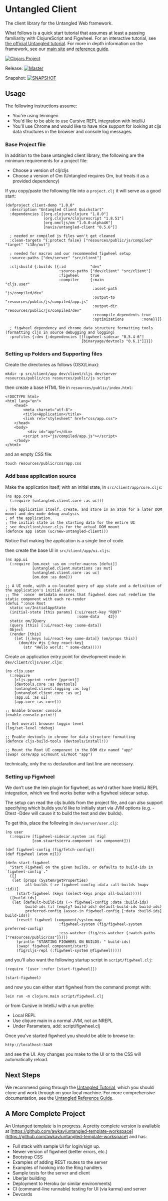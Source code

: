 # Untangled Client

The client library for the Untangled Web framework. 

What follows is a quick start tutorial that assumes at least a passing familiarity with ClojureScript and Figwheel. For 
an interactive tutorial, see [the official Untangled tutorial](https://github.com/untangled-web/untangled-tutorial). 
For more in depth information on the framework, see our [main site](http://untangled-web.github.io/untangled/index.html) 
and [reference guide](http://untangled-web.github.io/untangled/reference/reference.html).

[![Clojars
Project](https://img.shields.io/clojars/v/navis/untangled-client.svg)](https://clojars.org/navis/untangled-client)

Release: [![Master](https://api.travis-ci.org/untangled-web/untangled-client.svg?branch=master)](https://github.com/untangled-web/untangled-client/tree/master)

Snapshot: [![SNAPSHOT](https://api.travis-ci.org/untangled-web/untangled-client.svg?branch=develop)](https://github.com/untangled-web/untangled-client/tree/develop)

## Usage

The following instructions assume:

- You're using leiningen
- You'd like to be able to use Cursive REPL integration with IntelliJ
- You'll use Chrome and would like to have nice support for looking at cljs data structures in the browser and
console log messages.

### Base Project file

In addition to the base untangled client library, the following are the minimum requirements for a project file:

- Choose a version of clj/cljs
- Choose a version of Om (Untangled requires Om, but treats it as a provided dependency)

If you copy/paste the following file into a `project.clj` it will serve as a good start:

```
(defproject client-demo "1.0.0"
  :description "Untangled Client Quickstart"
  :dependencies [[org.clojure/clojure "1.8.0"]
                 [org.clojure/clojurescript "1.8.51"]
                 [org.omcljs/om "1.0.0-alpha46"]
                 [navis/untangled-client "0.5.6"]]

  ; needed or compiled js files won't get cleaned
  :clean-targets ^{:protect false} ["resources/public/js/compiled" "target" "i18n/out"]

  ; needed for macros and our recommended figwheel setup
  :source-paths ["dev/server" "src/client"]

  :cljsbuild {:builds [{:id           "dev"
                        :source-paths ["dev/client" "src/client"]
                        :figwheel     true
                        :compiler     {:main                 "cljs.user"
                                       :asset-path           "js/compiled/dev"
                                       :output-to            "resources/public/js/compiled/app.js"
                                       :output-dir           "resources/public/js/compiled/dev"
                                       :recompile-dependents true
                                       :optimizations        :none}}]}

  ; figwheel dependency and chrome data structure formatting tools (formatting cljs in source debugging and logging)
  :profiles {:dev {:dependencies [[figwheel-sidecar "0.5.4-6"]
                                  [binaryage/devtools "0.6.1"]]}})
```

### Setting up Folders and Supporting files

Create the directories as follows (OSX/Linux):

```
mkdir -p src/client/app dev/client/cljs dev/server resources/public/css resources/public/js script
```

then create a base HTML file in `resources/public/index.html`:

```
<!DOCTYPE html>
<html lang="en">
    <head>
        <meta charset="utf-8">
        <title>Application</title>
        <link rel="stylesheet" href="css/app.css">
    </head>
    <body>
          <div id="app"></div>
        <script src="js/compiled/app.js"></script>
    </body>
</html>
```

and an empty CSS file:

```
touch resources/public/css/app.css
```

### Add base application source

Make the application itself, with an initial state, in `src/client/app/core.cljs`:

```
(ns app.core
  (:require [untangled.client.core :as uc]))

; The application itself, create, and store in an atom for a later DOM mount and dev mode debug analysis
; of the application.
; The initial state is the starting data for the entire UI
; see dev/client/user.cljs for the actual DOM mount
(defonce app (atom (uc/new-untangled-client)))
```

Notice that making the application is a single line of code.

then create the base UI in `src/client/app/ui.cljs`:

```
(ns app.ui
  (:require [om.next :as om :refer-macros [defui]]
            [untangled.client.mutations :as mut]
            [untangled.client.core :as uc]
            [om.dom :as dom]))

;; A UI node, with a co-located query of app state and a definition of the application's initial state.
;; The `:once` metadata ensures that figwheel does not redefine the static component with each re-render
(defui ^:once Root
  static uc/InitialAppState
  (initial-state [this params] {:ui/react-key "ROOT"
                                :some-data    42})
  static om/IQuery
  (query [this] [:ui/react-key :some-data])
  Object
  (render [this]
    (let [{:keys [ui/react-key some-data]} (om/props this)]
      (dom/div #js {:key react-key}
        (str "Hello world: " some-data)))))
```


Create an application entry point for development mode in `dev/client/cljs/user.cljs`:

```
(ns cljs.user
  (:require
    [cljs.pprint :refer [pprint]]
    [devtools.core :as devtools]
    [untangled.client.logging :as log]
    [untangled.client.core :as uc]
    [app.ui :as ui]
    [app.core :as core]))

;; Enable browser console
(enable-console-print!)

;; Set overall browser loggin level
(log/set-level :debug)

;; Enable devtools in chrome for data structure formatting
(defonce cljs-build-tools (devtools/install!))

;; Mount the Root UI component in the DOM div named "app"
(swap! core/app uc/mount ui/Root "app")
```

technically, only the `ns` declaration and last line are necessary.

### Setting up Figwheel

We don't use the lein plugin for figwheel, as we'd rather have IntelliJ 
REPL integration, which we find works better with a figwheel sidecar
setup. 

The setup can read the cljs builds from the project file, and can also 
support specifying which builds you'd like to initially start via JVM 
options (e.g. -Dtest -Ddev will cause it to build the test and dev builds).

To get this, place the following in `dev/server/user.clj`:

```
(ns user
  (:require [figwheel-sidecar.system :as fig]
            [com.stuartsierra.component :as component]))

(def figwheel-config (fig/fetch-config))
(def figwheel (atom nil))

(defn start-figwheel
  "Start Figwheel on the given builds, or defaults to build-ids in `figwheel-config`."
  ([]
   (let [props (System/getProperties)
         all-builds (->> figwheel-config :data :all-builds (mapv :id))]
     (start-figwheel (keys (select-keys props all-builds)))))
  ([build-ids]
   (let [default-build-ids (-> figwheel-config :data :build-ids)
         build-ids (if (empty? build-ids) default-build-ids build-ids)
         preferred-config (assoc-in figwheel-config [:data :build-ids] build-ids)]
     (reset! figwheel (component/system-map
                        :figwheel-system (fig/figwheel-system preferred-config)
                        :css-watcher (fig/css-watcher {:watch-paths ["resources/public/css"]})))
     (println "STARTING FIGWHEEL ON BUILDS: " build-ids)
     (swap! figwheel component/start)
     (fig/cljs-repl (:figwheel-system @figwheel)))))
```

and you'll also want the following startup script in `script/figwheel.clj`:

```
(require '[user :refer [start-figwheel]])

(start-figwheel)
```

and now you can either start figwheel from the command prompt with:

```
lein run -m clojure.main script/figwheel.clj
```

or from Cursive in IntelliJ with a run profile:

- Local REPL
- Use clojure main in a normal JVM, not an NREPL
- Under Parameters, add: script/figwheel.clj

Once you've started figwheel you should be able to browse to:

```
http://localhost:3449
```

and see the UI. Any changes you make to the UI or to the CSS will automatically reload.

## Next Steps

We recommend going through the [Untangled Tutorial](https://github.com/untangled-web/untangled-tutorial), 
which you should clone and work through on your local machine. For more comprehensive documentation, see the
[Untangled Reference Guide](http://untangled-web.github.io/untangled/reference/reference.html).

## A More Complete Project

An Untanged template is in progress. A pretty complete version is available at
[https://github.com/awkay/untangled-template-workspace](https://github.com/awkay/untangled-template-workspace)
and has:

- Full stack with sample UI for login/sign up.
- Newer version of figwheel (better errors, etc.)
- Bootstrap CSS
- Examples of adding REST routes to the server
- Examples of hooking into the Ring handlers
- Sample tests for the server and client
- Uberjar building
- Deployment to Heroku (or similar environments)
- CI (command-line runnable) testing for UI (via karma) and server
- Devcards
